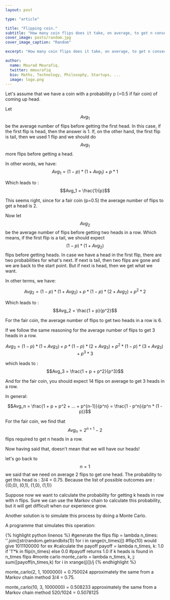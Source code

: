 ```yaml
---
layout: post

type: "article"

title: "Flipping coin."
subtitle: "How many coin flips does it take, on average, to get n consecutive heads?"
cover_image: posts/random.jpg
cover_image_caption: "Random"

excerpt: "How many coin flips does it take, on average, to get n consecutive heads?"

author:
  name: Mourad Mourafiq.
  twitter: mmourafiq
  bio: Maths, Technology, Philosophy, Startups, ...
  image: logo.png
---
```


Let's assume that we have a coin with a probability p (=0.5 if fair coin) of coming up head.

Let $$Avg_1$$ be the average number of flips before getting the first head. In this case, if the first flip is head, then the answer is 1. If, on the other hand, the first flip is tail, then we used 1 flip and we should do $$Avg_1$$ more flips before getting a head.

In other words, we have: $$Avg_1 = (1 - p) * (1 + Avg_1) + p * 1$$

Which leads to : $$Avg_1 = \frac{1}{p}$$

This seems right, since for a fair coin (p=0.5) the average number of flips to get a head is 2.

Now let $$Avg_2$$ be the average number of flips before getting two heads in a row. Which means, if the first flip is a tail, we should expect $$(1 - p) * (1 + Avg_2)$$ flips before getting heads. In case we have a head in the first flip, there are two probabilities for what's next. If next is tail, then two flips are gone and we are back to the start point. But if next is head, then we get what we want.


In other terms, we have:

$$Avg_2 = (1 - p) * (1 + Avg_2) + p * (1 - p) * (2 + Avg_2) + p^2 * 2$$

Which leads to : $$Avg_2 = \frac{1 + p}{p^2}$$

For the fair coin, the average number of flips to get two heads in a row is 6.

If we follow the same reasoning for the average number of flips to get 3 heads in a  row.

$$Avg_3 = (1 - p) * (1 + Avg_3) + p * (1 - p) * (2 + Avg_3) + p^2 * (1 - p) * (3 + Avg_3) + p^3 * 3$$

which leads to : $$Avg_3 = \frac{1 + p + p^2}{p^3}$$

And for the fair coin, you should expect 14 flips on average to get 3 heads in a row.

In general:

$$Avg_n = \frac{1 + p + p^2 + ... + p^{n-1}}{p^n} = \frac{1 - p^n}{p^n * (1 - p)}$$

For the fair coin, we find that $$Avg_n = 2^{n+1} - 2$$ flips required to get n  heads in a row.

Now having said that, doesn't mean that we will have our heads!

let's go back to $$n = 1$$ we said that we need on average 2 flips to get one head. The probability to get this head is : 3/4 = 0.75.
 Because the list of possible outcomes are : {(0,0), (0,1), (1,0), (1,1)}

Suppose now we want to calculate the probability for getting k heads in row with n flips. Sure we can use the Markov chain to calculate this probability, but it will get difficult when our experience grow.

Another solution is to simulate this process by doing a Monte Carlo.

A programme that simulates this operation:

{% highlight python linenos %}
#generate the flips
flip = lambda n_times: ''.join([str(random.getrandbits(1)) for i in range(n_times)])
#flip(10) would give 1011100000 for ex
#calculate the payoff
payoff = lambda n_times, k: 1.0 if '1'*k in flip(n_times) else 0.0
#payoff returns 1.0 if k heads is found in n_times flips
#monte carlo
monte_carlo = lambda n_times, k, j: sum([payoff(n_times,k) for i in xrange(j)])/j
{% endhighlight %}

monte_carlo(2, 1, 1000000) = 0.750024 approximately the same from a Markov chain method 3/4 = 0.75.

monte_carlo(10, 3, 1000000) = 0.508233 approximately the same from a Markov chain method  520/1024 = 0.5078125
